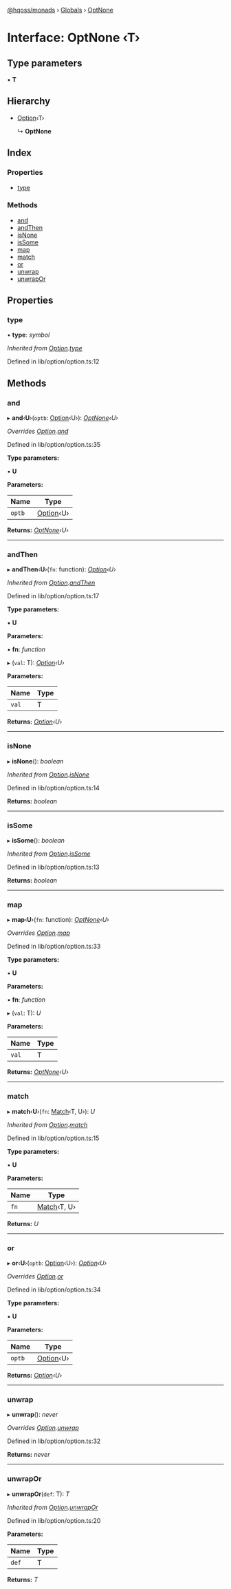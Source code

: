 [@hqoss/monads](../README.md) › [Globals](../globals.md) › [OptNone](optnone.md)

# Interface: OptNone ‹**T**›

## Type parameters

▪ **T**

## Hierarchy

* [Option](option.md)‹T›

  ↳ **OptNone**

## Index

### Properties

* [type](optnone.md#type)

### Methods

* [and](optnone.md#and)
* [andThen](optnone.md#andthen)
* [isNone](optnone.md#isnone)
* [isSome](optnone.md#issome)
* [map](optnone.md#map)
* [match](optnone.md#match)
* [or](optnone.md#or)
* [unwrap](optnone.md#unwrap)
* [unwrapOr](optnone.md#unwrapor)

## Properties

###  type

• **type**: *symbol*

*Inherited from [Option](option.md).[type](option.md#type)*

Defined in lib/option/option.ts:12

## Methods

###  and

▸ **and**‹**U**›(`optb`: [Option](option.md)‹U›): *[OptNone](optnone.md)‹U›*

*Overrides [Option](option.md).[and](option.md#and)*

Defined in lib/option/option.ts:35

**Type parameters:**

▪ **U**

**Parameters:**

Name | Type |
------ | ------ |
`optb` | [Option](option.md)‹U› |

**Returns:** *[OptNone](optnone.md)‹U›*

___

###  andThen

▸ **andThen**‹**U**›(`fn`: function): *[Option](option.md)‹U›*

*Inherited from [Option](option.md).[andThen](option.md#andthen)*

Defined in lib/option/option.ts:17

**Type parameters:**

▪ **U**

**Parameters:**

▪ **fn**: *function*

▸ (`val`: T): *[Option](option.md)‹U›*

**Parameters:**

Name | Type |
------ | ------ |
`val` | T |

**Returns:** *[Option](option.md)‹U›*

___

###  isNone

▸ **isNone**(): *boolean*

*Inherited from [Option](option.md).[isNone](option.md#isnone)*

Defined in lib/option/option.ts:14

**Returns:** *boolean*

___

###  isSome

▸ **isSome**(): *boolean*

*Inherited from [Option](option.md).[isSome](option.md#issome)*

Defined in lib/option/option.ts:13

**Returns:** *boolean*

___

###  map

▸ **map**‹**U**›(`fn`: function): *[OptNone](optnone.md)‹U›*

*Overrides [Option](option.md).[map](option.md#map)*

Defined in lib/option/option.ts:33

**Type parameters:**

▪ **U**

**Parameters:**

▪ **fn**: *function*

▸ (`val`: T): *U*

**Parameters:**

Name | Type |
------ | ------ |
`val` | T |

**Returns:** *[OptNone](optnone.md)‹U›*

___

###  match

▸ **match**‹**U**›(`fn`: [Match](match.md)‹T, U›): *U*

*Inherited from [Option](option.md).[match](option.md#match)*

Defined in lib/option/option.ts:15

**Type parameters:**

▪ **U**

**Parameters:**

Name | Type |
------ | ------ |
`fn` | [Match](match.md)‹T, U› |

**Returns:** *U*

___

###  or

▸ **or**‹**U**›(`optb`: [Option](option.md)‹U›): *[Option](option.md)‹U›*

*Overrides [Option](option.md).[or](option.md#or)*

Defined in lib/option/option.ts:34

**Type parameters:**

▪ **U**

**Parameters:**

Name | Type |
------ | ------ |
`optb` | [Option](option.md)‹U› |

**Returns:** *[Option](option.md)‹U›*

___

###  unwrap

▸ **unwrap**(): *never*

*Overrides [Option](option.md).[unwrap](option.md#unwrap)*

Defined in lib/option/option.ts:32

**Returns:** *never*

___

###  unwrapOr

▸ **unwrapOr**(`def`: T): *T*

*Inherited from [Option](option.md).[unwrapOr](option.md#unwrapor)*

Defined in lib/option/option.ts:20

**Parameters:**

Name | Type |
------ | ------ |
`def` | T |

**Returns:** *T*

